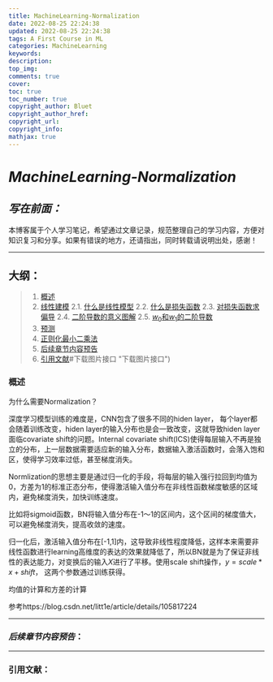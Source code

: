 ```yaml
---
title: MachineLearning-Normalization
date: 2022-08-25 22:24:38
updated: 2022-08-25 22:24:38
tags: A First Course in ML
categories: MachineLearning
keywords: 
description:
top_img:
comments: true
cover:
toc: true
toc_number: true
copyright_author: Bluet
copyright_author_href:
copyright_url:
copyright_info:
mathjax: true
---
```


# ***MachineLearning-Normalization***



## ***写在前面：***

本博客属于个人学习笔记，希望通过文章记录，规范整理自己的学习内容，方便对知识复习和分享。如果有错误的地方，还请指出，同时转载请说明出处，感谢！

---

## 大纲：

>1. [概述](#概述 "概述")
>2. [线性建模](#线性建模 "线性建模")
>     2.1. [什么是线性模型](#什么是线性模型 "什么是线性模型")
>     2.2. [什么是损失函数](#什么是损失函数 "什么是损失函数")
>     2.3. [对损失函数求偏导](#对损失函数求偏导 "对损失函数求偏导")
>     2.4. [二阶导数的意义图解](#二阶导数的意义图解 "二阶导数的意义图解")
>     2.5. [$w_0$和$w_1$的二阶导数](#$w_0$和$w_1$的二阶导数 "$w_0$和$w_1$的二阶导数")
>3. [预测](#预测 "预测")
>8. [正则化最小二乘法](#正则化最小二乘法 "正则化最小二乘法")
> 9. [后续章节内容预告](#后续章节内容预告 "后续章节内容预告")
>10. [引用文献](#引用文献 "引用文献")#下载图片接口 "下载图片接口")



### 概述

为什么需要Normalization？

深度学习模型训练的难度是，CNN包含了很多不同的hiden layer， 每个layer都会随着训练改变，hiden layer的输入分布也是会一致改变，这就导致hiden layer面临covariate shift的问题。Internal covariate shift(ICS)使得每层输入不再是独立的分布，上一层数据需要适应新的输入分布，数据输入激活函数时，会落入饱和区，使得学习效率过低，甚至梯度消失。

Normlization的思想主要是通过归一化的手段，将每层的输入强行拉回到均值为0，方差为1的标准正态分布，使得激活输入值分布在非线性函数梯度敏感的区域内，避免梯度消失，加快训练速度。



比如将sigmoid函数，BN将输入值分布在-1～1的区间内，这个区间的梯度值大，可以避免梯度消失，提高收敛的速度。

归一化后，激活输入值分布在[-1,1]内，这导致非线性程度降低，这样本来需要非线性函数进行learning高维度的表达的效果就降低了，所以BN就是为了保证非线性的表达能力，对变换后的输入$X$进行了平移。使用scale shift操作，$y=scale * x + shift$， 这两个参数通过训练获得。

均值的计算和方差的计算



参考https://blog.csdn.net/litt1e/article/details/105817224




***

### ***后续章节内容预告***：

***

### 引用文献：
